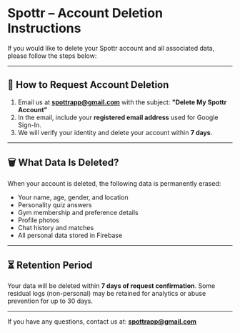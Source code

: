 # Spottr – Account Deletion Instructions

If you would like to delete your Spottr account and all associated data, please follow the steps below:

---

## 🔐 How to Request Account Deletion

1. Email us at **spottrapp@gmail.com** with the subject: **"Delete My Spottr Account"**
2. In the email, include your **registered email address** used for Google Sign-In.
3. We will verify your identity and delete your account within **7 days**.

---

## 🗑️ What Data Is Deleted?

When your account is deleted, the following data is permanently erased:
- Your name, age, gender, and location
- Personality quiz answers
- Gym membership and preference details
- Profile photos
- Chat history and matches
- All personal data stored in Firebase

---

## ⏳ Retention Period

Your data will be deleted within **7 days of request confirmation**. Some residual logs (non-personal) may be retained for analytics or abuse prevention for up to 30 days.

---

If you have any questions, contact us at: **spottrapp@gmail.com**

